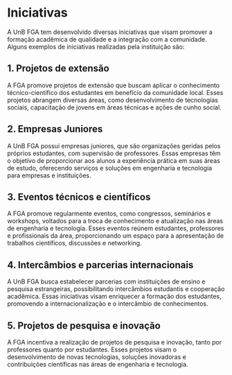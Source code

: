 <!DOCTYPE html>
<html>

<head>
<meta charset="UTF-8">
<title>Iniciativas UnB FGA</title>

<link rel="stylesheet" href="./css/paginas.css">

</head>

<body>

<div class="container">
<h1>Iniciativas</h1>

<div class="explicacao">
<p>A UnB FGA tem desenvolvido diversas iniciativas que visam promover a formação acadêmica de
qualidade e a integração com a comunidade. Alguns exemplos de iniciativas realizadas pela
instituição são:
</p>
</div>

<div class="square-text">
<h2>1. Projetos de extensão</h2>
<p>A FGA promove projetos de extensão que buscam aplicar o conhecimento técnico-científico dos estudantes em benefício da comunidade local. Esses projetos abrangem diversas áreas, como desenvolvimento de tecnologias sociais, capacitação de jovens em áreas técnicas e ações de cunho social.
</p>
<!--<a href="http://127.0.0.1:5500/test/index.html#/README">
<button class="centered-button">Saiba mais</button>
</a>-->
</div>

<div class="square-text">
<h2>2. Empresas Juniores</h2>
<p>A UnB FGA possui empresas juniores, que são organizações geridas pelos próprios estudantes, com supervisão de professores. Essas empresas têm o objetivo de proporcionar aos alunos a experiência prática em suas áreas de estudo, oferecendo serviços e soluções em engenharia e tecnologia para empresas e instituições.</p>
</div>

<div class="square-text">
<h2>3. Eventos técnicos e científicos</h2>
<p>A FGA promove regularmente eventos, como congressos, seminários e workshops, voltados para a troca de conhecimento e atualização nas áreas de engenharia e tecnologia. Esses eventos reúnem estudantes, professores e profissionais da área, proporcionando um espaço para a apresentação de trabalhos científicos, discussões e networking.</p>
</div>

<div class="square-text">
<h2>4. Intercâmbios e parcerias internacionais</h2>
<p>A UnB FGA busca estabelecer parcerias com instituições de ensino e pesquisa estrangeiras, possibilitando intercâmbios estudantis e cooperação acadêmica. Essas iniciativas visam enriquecer a formação dos estudantes, promovendo a internacionalização e o intercâmbio de conhecimentos.</p>
</div>

<div class="square-text">
<h2>5. Projetos de pesquisa e inovação</h2>
<p>A FGA incentiva a realização de projetos de pesquisa e inovação, tanto por professores quanto por estudantes. Esses projetos visam o desenvolvimento de novas tecnologias, soluções inovadoras e contribuições científicas nas áreas de engenharia e tecnologia.</p>
</div>
</div>

</body>
</html>